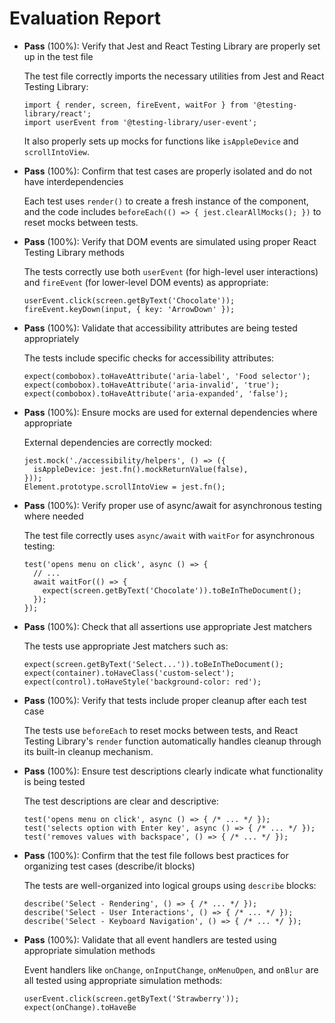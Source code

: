 # Evaluation Report

- **Pass** (100%): Verify that Jest and React Testing Library are properly set up in the test file
  
  The test file correctly imports the necessary utilities from Jest and React Testing Library:
  ```tsx
  import { render, screen, fireEvent, waitFor } from '@testing-library/react';
  import userEvent from '@testing-library/user-event';
  ```
  
  It also properly sets up mocks for functions like `isAppleDevice` and `scrollIntoView`.

- **Pass** (100%): Confirm that test cases are properly isolated and do not have interdependencies
  
  Each test uses `render()` to create a fresh instance of the component, and the code includes `beforeEach(() => { jest.clearAllMocks(); })` to reset mocks between tests.

- **Pass** (100%): Verify that DOM events are simulated using proper React Testing Library methods
  
  The tests correctly use both `userEvent` (for high-level user interactions) and `fireEvent` (for lower-level DOM events) as appropriate:
  ```tsx
  userEvent.click(screen.getByText('Chocolate'));
  fireEvent.keyDown(input, { key: 'ArrowDown' });
  ```

- **Pass** (100%): Validate that accessibility attributes are being tested appropriately
  
  The tests include specific checks for accessibility attributes:
  ```tsx
  expect(combobox).toHaveAttribute('aria-label', 'Food selector');
  expect(combobox).toHaveAttribute('aria-invalid', 'true');
  expect(combobox).toHaveAttribute('aria-expanded', 'false');
  ```

- **Pass** (100%): Ensure mocks are used for external dependencies where appropriate
  
  External dependencies are correctly mocked:
  ```tsx
  jest.mock('./accessibility/helpers', () => ({
    isAppleDevice: jest.fn().mockReturnValue(false),
  }));
  Element.prototype.scrollIntoView = jest.fn();
  ```

- **Pass** (100%): Verify proper use of async/await for asynchronous testing where needed
  
  The test file correctly uses `async/await` with `waitFor` for asynchronous testing:
  ```tsx
  test('opens menu on click', async () => {
    // ...
    await waitFor(() => {
      expect(screen.getByText('Chocolate')).toBeInTheDocument();
    });
  });
  ```

- **Pass** (100%): Check that all assertions use appropriate Jest matchers
  
  The tests use appropriate Jest matchers such as:
  ```tsx
  expect(screen.getByText('Select...')).toBeInTheDocument();
  expect(container).toHaveClass('custom-select');
  expect(control).toHaveStyle('background-color: red');
  ```

- **Pass** (100%): Verify that tests include proper cleanup after each test case
  
  The tests use `beforeEach` to reset mocks between tests, and React Testing Library's `render` function automatically handles cleanup through its built-in cleanup mechanism.

- **Pass** (100%): Ensure test descriptions clearly indicate what functionality is being tested
  
  The test descriptions are clear and descriptive:
  ```tsx
  test('opens menu on click', async () => { /* ... */ });
  test('selects option with Enter key', async () => { /* ... */ });
  test('removes values with backspace', () => { /* ... */ });
  ```

- **Pass** (100%): Confirm that the test file follows best practices for organizing test cases (describe/it blocks)
  
  The tests are well-organized into logical groups using `describe` blocks:
  ```tsx
  describe('Select - Rendering', () => { /* ... */ });
  describe('Select - User Interactions', () => { /* ... */ });
  describe('Select - Keyboard Navigation', () => { /* ... */ });
  ```

- **Pass** (100%): Validate that all event handlers are tested using appropriate simulation methods
  
  Event handlers like `onChange`, `onInputChange`, `onMenuOpen`, and `onBlur` are all tested using appropriate simulation methods:
  ```tsx
  userEvent.click(screen.getByText('Strawberry'));
  expect(onChange).toHaveBe